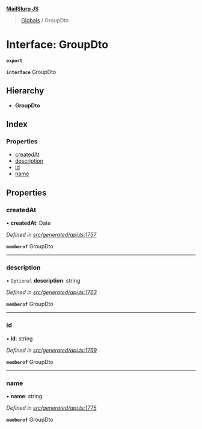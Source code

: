 **[MailSlurp JS](../README.md)**

> [Globals](../README.md) / GroupDto

# Interface: GroupDto

**`export`** 

**`interface`** GroupDto

## Hierarchy

* **GroupDto**

## Index

### Properties

* [createdAt](groupdto.md#createdat)
* [description](groupdto.md#description)
* [id](groupdto.md#id)
* [name](groupdto.md#name)

## Properties

### createdAt

•  **createdAt**: Date

*Defined in [src/generated/api.ts:1757](https://github.com/mailslurp/mailslurp-client/blob/359c034/src/generated/api.ts#L1757)*

**`memberof`** GroupDto

___

### description

• `Optional` **description**: string

*Defined in [src/generated/api.ts:1763](https://github.com/mailslurp/mailslurp-client/blob/359c034/src/generated/api.ts#L1763)*

**`memberof`** GroupDto

___

### id

•  **id**: string

*Defined in [src/generated/api.ts:1769](https://github.com/mailslurp/mailslurp-client/blob/359c034/src/generated/api.ts#L1769)*

**`memberof`** GroupDto

___

### name

•  **name**: string

*Defined in [src/generated/api.ts:1775](https://github.com/mailslurp/mailslurp-client/blob/359c034/src/generated/api.ts#L1775)*

**`memberof`** GroupDto
